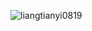 <p align="left"> <img src="[https://komarev.com/ghpvc/?username=jagadishmali567&label=Profile%20views&color=0e75b6&style=flat](https://cdn.dribbble.com/users/720114/screenshots/3750183/media/846a156e10ba5c5d6dcd41d00cbe2c59.gif)" alt="liangtianyi0819" /> </p>

<!--
**liangtianyi0819/liangtianyi0819** is a ✨ _special_ ✨ repository because its `README.md` (this file) appears on your GitHub profile.

Here are some ideas to get you started:

- 🔭 I’m currently working on ...
- 🌱 I’m currently learning ...
- 👯 I’m looking to collaborate on ...
- 🤔 I’m looking for help with ...
- 💬 Ask me about ...
- 📫 How to reach me: ...
- 😄 Pronouns: ...
- ⚡ Fun fact: ...
-->

